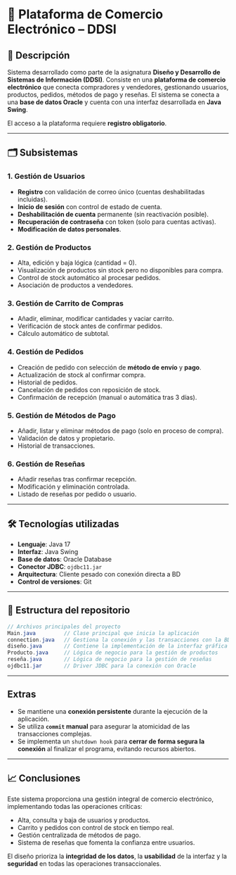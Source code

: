 # 🛒 Plataforma de Comercio Electrónico – DDSI

## 📌 Descripción
Sistema desarrollado como parte de la asignatura **Diseño y Desarrollo de Sistemas de Información (DDSI)**.
Consiste en una **plataforma de comercio electrónico** que conecta compradores y vendedores, gestionando usuarios, productos, pedidos, métodos de pago y reseñas.
El sistema se conecta a una **base de datos Oracle** y cuenta con una interfaz desarrollada en **Java Swing**.

El acceso a la plataforma requiere **registro obligatorio**.

---

## 🗂️ Subsistemas

### 1. Gestión de Usuarios
- **Registro** con validación de correo único (cuentas deshabilitadas incluidas).
- **Inicio de sesión** con control de estado de cuenta.
- **Deshabilitación de cuenta** permanente (sin reactivación posible).
- **Recuperación de contraseña** con token (solo para cuentas activas).
- **Modificación de datos personales**.

### 2. Gestión de Productos
- Alta, edición y baja lógica (cantidad = 0).
- Visualización de productos sin stock pero no disponibles para compra.
- Control de stock automático al procesar pedidos.
- Asociación de productos a vendedores.

### 3. Gestión de Carrito de Compras
- Añadir, eliminar, modificar cantidades y vaciar carrito.
- Verificación de stock antes de confirmar pedidos.
- Cálculo automático de subtotal.

### 4. Gestión de Pedidos
- Creación de pedido con selección de **método de envío** y **pago**.
- Actualización de stock al confirmar compra.
- Historial de pedidos.
- Cancelación de pedidos con reposición de stock.
- Confirmación de recepción (manual o automática tras 3 días).

### 5. Gestión de Métodos de Pago
- Añadir, listar y eliminar métodos de pago (solo en proceso de compra).
- Validación de datos y propietario.
- Historial de transacciones.

### 6. Gestión de Reseñas
- Añadir reseñas tras confirmar recepción.
- Modificación y eliminación controlada.
- Listado de reseñas por pedido o usuario.

---

## 🛠️ Tecnologías utilizadas
- **Lenguaje**: Java 17
- **Interfaz**: Java Swing
- **Base de datos**: Oracle Database
- **Conector JDBC**: `ojdbc11.jar`
- **Arquitectura**: Cliente pesado con conexión directa a BD
- **Control de versiones**: Git

---

## 📂 Estructura del repositorio
```java
// Archivos principales del proyecto
Main.java         // Clase principal que inicia la aplicación
connection.java   // Gestiona la conexión y las transacciones con la BD Oracle
diseño.java       // Contiene la implementación de la interfaz gráfica con Java Swing
Producto.java     // Lógica de negocio para la gestión de productos
reseña.java       // Lógica de negocio para la gestión de reseñas
ojdbc11.jar       // Driver JDBC para la conexión con Oracle

```

---

## Extras
- Se mantiene una **conexión persistente** durante la ejecución de la aplicación.
- Se utiliza **`commit` manual** para asegurar la atomicidad de las transacciones complejas.
- Se implementa un `shutdown hook` para **cerrar de forma segura la conexión** al finalizar el programa, evitando recursos abiertos.

---

## 📈 Conclusiones
Este sistema proporciona una gestión integral de comercio electrónico, implementando todas las operaciones críticas:
- Alta, consulta y baja de usuarios y productos.
- Carrito y pedidos con control de stock en tiempo real.
- Gestión centralizada de métodos de pago.
- Sistema de reseñas que fomenta la confianza entre usuarios.

El diseño prioriza la **integridad de los datos**, la **usabilidad** de la interfaz y la **seguridad** en todas las operaciones transaccionales.
